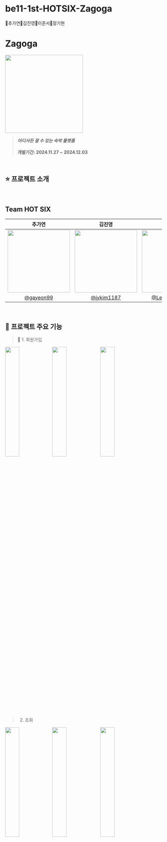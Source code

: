 # be11-1st-HOTSIX-Zagoga
🐳추가연🐣김진영🐢이준서🐯장기현

# Zagoga
<img height="250" src="https://github.com/user-attachments/assets/56df8380-b5c6-46a5-8cde-231d56a21436"></img>
> **_어디서든 잘 수 있는 숙박 플랫폼_** <br/><br/>
> **개발기간: 2024.11.27 ~ 2024.12.03**

<br/>

## ⭐️ 프로젝트 소개

<br/>

## Team HOT SIX

|추가연|김진영|이준서|장기현|
|:-:|:-:|:-:|:-:|
|<img src="https://github.com/user-attachments/assets/f85676a0-86ab-4848-8c2f-47c481aaae80" width=200 height=200>|<img src="https://github.com/user-attachments/assets/7fe3fd8a-1fbf-4a3b-ba53-f4fd39a14ce2" width=200 height=200>|<img src="https://github.com/user-attachments/assets/1ed712cb-330e-4eb4-a06d-2fd3c8a4a706" width=200 height=200>|<img src="https://github.com/user-attachments/assets/c7298255-dbbf-4ac3-9115-aa1926834af5" width=200 height=200>|
|[@gayeon99](https://github.com/gayeon99)|[@jykim1187](https://github.com/jykim1187)|[@LetsSeeTerrapin](https://github.com/LetsSeeterrapin)|[@ki-hyun-Jang](https://github.com/ki-hyun-Jang)|



<br/>

## 🌟 프로젝트 주요 기능

> 🔑 1. 회원가입

<img src="" width=30%><img src="" width=30%>
<img src="" width=30%>

> 2. 조회

<img src="" width=30%><img src="" width=30%>
<img src="" width=30%>



